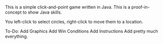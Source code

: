 This is a simple click-and-point game written in Java.  This is a proof-in-concept to show Java skills.

You left-click to select circles, right-click to move them to a location.

To-Do:
Add Graphics
Add Win Conditions
Add Instructions
Add pretty much everything.
